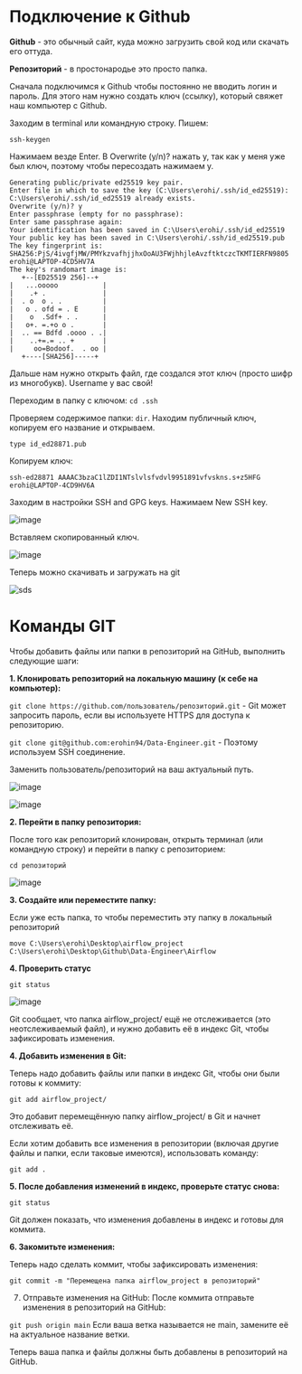 # Подключение к Github

**Github** - это обычный сайт, куда можно загрузить cвой код или скачать его оттуда. 

**Репозиторий** - в простонародье это просто папка.

Сначала подключимся к Github чтобы постоянно не вводить логин и пароль. Для этого нам нужно создать ключ (ссылку), который свяжет наш компьютер с Github. 

Заходим в terminal или командную строку. Пишем:

```ssh-keygen```

Нажимаем везде Enter. В Overwrite (y/n)? нажать y, так как у меня уже был ключ, поэтому чтобы пересоздать нажимаем y.

```C:\Users\erohi>ssh-keygen
Generating public/private ed25519 key pair.
Enter file in which to save the key (C:\Users\erohi/.ssh/id_ed25519):
C:\Users\erohi/.ssh/id_ed25519 already exists.
Overwrite (y/n)? y
Enter passphrase (empty for no passphrase):
Enter same passphrase again:
Your identification has been saved in C:\Users\erohi/.ssh/id_ed25519
Your public key has been saved in C:\Users\erohi/.ssh/id_ed25519.pub
The key fingerprint is:
SHA256:PjS/4ivgfjMW/PMYkzvafhjjhxOoAU3FWjhhjleAvzftktczcTKMTIERFN9805 erohi@LAPTOP-4CD5HV7A
The key's randomart image is:
   +--[ED25519 256]--+
|   ...ooooo           |
|    .+ .              |
|  . o  o . .          |
|   o . ofd = . E      |
|    o  .Sdf+ . .      |
|   o+. =.+o o .       |
|  .. == Bdfd .oooo . .|
|    ..+=.= .. +       |
|     oo=Bodoof.  . oo |
   +----[SHA256]-----+
```

Дальше нам нужно открыть файл, где создался этот ключ (просто шифр из многобукв). Username у вас свой!

Переходим в папку с ключом: ```cd .ssh```

Проверяем содержимое папки: ```dir```. Находим публичный ключ, копируем его название и открываем.

```type id_ed28871.pub```

Копируем ключ:

```ssh-ed28871 AAAAC3ЬzaC1lZDI1NTslvlsfvdvl9951891vfvskns.s+z5HFG erohi@LAPTOP-4CD9HV6A```

Заходим в настройки SSH and GPG keys. Нажимаем New SSH key.

![image](https://github.com/user-attachments/assets/d3c38a86-ca74-44c4-827f-7afa85b1d855)

Вставляем скопированный ключ.

![image](https://github.com/user-attachments/assets/5281c965-a78d-410c-8b09-3d61a4afbcce)

Теперь можно скачивать и загружать на git

![sds](https://github.com/user-attachments/assets/1ddce372-0d53-41ee-9226-db0444354c7f)

# Команды GIT

Чтобы добавить файлы или папки в репозиторий на GitHub, выполнить следующие шаги:

**1. Клонировать репозиторий на локальную машину (к себе на компьютер):**

```git clone https://github.com/пользователь/репозиторий.git``` - Git может запросить пароль, если вы используете HTTPS для доступа к репозиторию.

```git clone git@github.com:erohin94/Data-Engineer.git``` - Поэтому используем SSH соединение.

Заменить пользователь/репозиторий на ваш актуальный путь.

![image](https://github.com/user-attachments/assets/5bfa56c3-ba00-42f9-a3d3-a5fcd02e8b2d)

![image](https://github.com/user-attachments/assets/ade1192a-d195-4600-942b-520700f3447b)

**2. Перейти в папку репозитория:**

После того как репозиторий клонирован, открыть терминал (или командную строку) и перейти в папку с репозиторием:

```cd репозиторий```

![image](https://github.com/user-attachments/assets/aac92759-8950-4d38-96fe-c9b3b4150093)


**3. Создайте или переместите папку:**

Если уже есть папка, то чтобы переместить эту папку в локальный репозиторий

```move C:\Users\erohi\Desktop\airflow_project C:\Users\erohi\Desktop\Github\Data-Engineer\Airflow```

**4. Проверить статус**

```git status```

![image](https://github.com/user-attachments/assets/061c8c4a-ad59-4dfc-8696-305d504c6fe7)

Git сообщает, что папка airflow_project/ ещё не отслеживается (это неотслеживаемый файл), и нужно добавить её в индекс Git, чтобы зафиксировать изменения.

**4. Добавить изменения в Git:**

Теперь надо добавить файлы или папки в индекс Git, чтобы они были готовы к коммиту:

```git add airflow_project/```

Это добавит перемещённую папку airflow_project/ в Git и начнет отслеживать её.

Если хотим добавить все изменения в репозитории (включая другие файлы и папки, если таковые имеются), использовать команду:

```git add .```

**5. После добавления изменений в индекс, проверьте статус снова:**

```git status```

Git должен показать, что изменения добавлены в индекс и готовы для коммита.

**6. Закомитьте изменения:**

Теперь надо сделать коммит, чтобы зафиксировать изменения:

```git commit -m "Перемещена папка airflow_project в репозиторий"```

7. Отправьте изменения на GitHub:
После коммита отправьте изменения в репозиторий на GitHub:

`git push origin main`
Если ваша ветка называется не main, замените её на актуальное название ветки.

Теперь ваша папка и файлы должны быть добавлены в репозиторий на GitHub.
